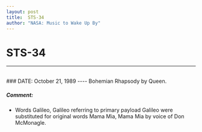 ```yaml
---
layout: post
title:  STS-34
author: "NASA: Music to Wake Up By"
---
```


# STS-34
----
<br/>
### DATE: October 21, 1989
----
Bohemian Rhapsody by Queen.

##### Comment:
* Words Galileo, Galileo referring to primary payload Galileo were substituted for original words Mama Mia, Mama Mia by voice of Don McMonagle.
